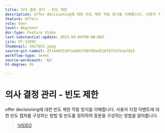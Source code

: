 ```yaml
---
title: 의사 결정 관리 - 빈도 제한
description: offer decisioning에 대한 빈도 제한 작동 방식을 이해합니다. 사용자 지정 이벤트에 대한 빈도 캡처를 구성하는 방법 및 빈도를 정의하여 증분을 구성하는 방법을 알아봅니다.
feature: Offers
role: User
level: Beginner
doc-type: Feature Video
last-substantial-update: 2023-04-04T00:00:00Z
jira: KT-12992
thumbnail: 3417853.jpeg
source-git-commit: d714492526fea082f88f09ad528f8725fb3af815
workflow-type: tm+mt
source-wordcount: '62'
ht-degree: 0%

---
```



# 의사 결정 관리 - 빈도 제한

offer decisioning에 대한 빈도 제한 작동 방식을 이해합니다. 사용자 지정 이벤트에 대한 빈도 캡처를 구성하는 방법 및 빈도를 정의하여 증분을 구성하는 방법을 알아봅니다.

>[!VIDEO](https://video.tv.adobe.com/v/3417853/?quality=12&learn=on)
